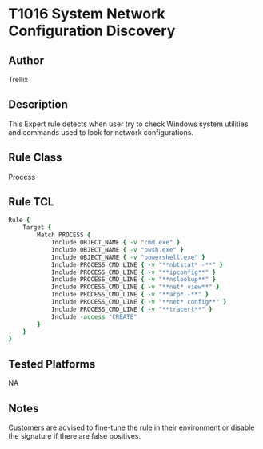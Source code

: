 # T1016 System Network Configuration Discovery

## Author
Trellix

## Description
This Expert rule detects when user try to check Windows system utilities and commands used to look for network configurations.

## Rule Class 
Process

## Rule TCL
```tcl
Rule {
    Target {
        Match PROCESS {
            Include OBJECT_NAME { -v "cmd.exe" }
            Include OBJECT_NAME { -v "pwsh.exe" }
            Include OBJECT_NAME { -v "powershell.exe" }
            Include PROCESS_CMD_LINE { -v "**nbtstat* -**" }
            Include PROCESS_CMD_LINE { -v "**ipconfig**" }
            Include PROCESS_CMD_LINE { -v "**nslookup**" }
            Include PROCESS_CMD_LINE { -v "**net* view**" }
            Include PROCESS_CMD_LINE { -v "**arp* -**" }
            Include PROCESS_CMD_LINE { -v "**net* config**" }
            Include PROCESS_CMD_LINE { -v "**tracert**" }
            Include -access "CREATE"
        }
    }
}
```

## Tested Platforms
NA

## Notes
Customers are advised to fine-tune the rule in their environment or disable the signature if there are false positives.
